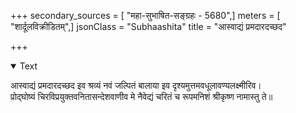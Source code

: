 +++
secondary_sources = [ "महा-सुभाषित-सङ्ग्रहः - 5680",]
meters = [ "शार्दूलविक्रीडितम्",]
jsonClass = "Subhaashita"
title = "आस्वाद्यं प्रमदारदच्छद"

+++

<details open><summary>Text</summary>

आस्वाद्यं प्रमदारदच्छद इव श्रव्यं नवं जल्पितं बालाया इव दृश्यमुत्तमवधूलावण्यलक्ष्मीरिव।  
प्रोद्घोष्यं चिरविप्रयुक्तवनितासन्देशवाणीव मे नैवेद्यं चरितं च रूपमनिशं श्रीकृष्ण नामास्तु ते॥
</details>
